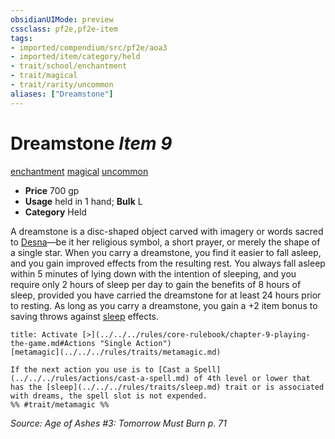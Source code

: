 ```yaml
---
obsidianUIMode: preview
cssclass: pf2e,pf2e-item
tags:
- imported/compendium/src/pf2e/aoa3
- imported/item/category/held
- trait/school/enchantment
- trait/magical
- trait/rarity/uncommon
aliases: ["Dreamstone"]
---
```

# Dreamstone *Item 9*  
[enchantment](enchantment.md)  [magical](magical.md)  [uncommon](uncommon.md)  

- **Price** 700 gp
- **Usage** held in 1 hand; **Bulk** L
- **Category** Held

A dreamstone is a disc-shaped object carved with imagery or words sacred to [Desna](../../setting/deities/desna.md)—be it her religious symbol, a short prayer, or merely the shape of a single star. When you carry a dreamstone, you find it easier to fall asleep, and you gain improved effects from the resulting rest. You always fall asleep within 5 minutes of lying down with the intention of sleeping, and you require only 2 hours of sleep per day to gain the benefits of 8 hours of sleep, provided you have carried the dreamstone for at least 24 hours prior to resting. As long as you carry a dreamstone, you gain a +2 item bonus to saving throws against [sleep](rules/traits/sleep.md) effects.

```ad-embed-ability
title: Activate [>](../../../rules/core-rulebook/chapter-9-playing-the-game.md#Actions "Single Action")
[metamagic](../../../rules/traits/metamagic.md)  

If the next action you use is to [Cast a Spell](../../../rules/actions/cast-a-spell.md) of 4th level or lower that has the [sleep](../../../rules/traits/sleep.md) trait or is associated with dreams, the spell slot is not expended.  
%% #trait/metamagic %%
```

*Source: Age of Ashes #3: Tomorrow Must Burn p. 71*
